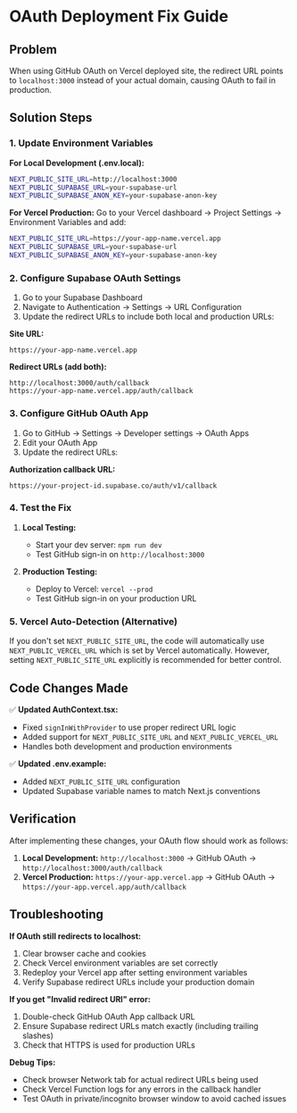 # OAuth Deployment Fix Guide

## Problem
When using GitHub OAuth on Vercel deployed site, the redirect URL points to `localhost:3000` instead of your actual domain, causing OAuth to fail in production.

## Solution Steps

### 1. Update Environment Variables

**For Local Development (.env.local):**
```bash
NEXT_PUBLIC_SITE_URL=http://localhost:3000
NEXT_PUBLIC_SUPABASE_URL=your-supabase-url
NEXT_PUBLIC_SUPABASE_ANON_KEY=your-supabase-anon-key
```

**For Vercel Production:**
Go to your Vercel dashboard → Project Settings → Environment Variables and add:
```bash
NEXT_PUBLIC_SITE_URL=https://your-app-name.vercel.app
NEXT_PUBLIC_SUPABASE_URL=your-supabase-url
NEXT_PUBLIC_SUPABASE_ANON_KEY=your-supabase-anon-key
```

### 2. Configure Supabase OAuth Settings

1. Go to your Supabase Dashboard
2. Navigate to Authentication → Settings → URL Configuration
3. Update the redirect URLs to include both local and production URLs:

**Site URL:**
```
https://your-app-name.vercel.app
```

**Redirect URLs (add both):**
```
http://localhost:3000/auth/callback
https://your-app-name.vercel.app/auth/callback
```

### 3. Configure GitHub OAuth App

1. Go to GitHub → Settings → Developer settings → OAuth Apps
2. Edit your OAuth App
3. Update the redirect URLs:

**Authorization callback URL:**
```
https://your-project-id.supabase.co/auth/v1/callback
```

### 4. Test the Fix

1. **Local Testing:**
   - Start your dev server: `npm run dev`
   - Test GitHub sign-in on `http://localhost:3000`

2. **Production Testing:**
   - Deploy to Vercel: `vercel --prod`
   - Test GitHub sign-in on your production URL

### 5. Vercel Auto-Detection (Alternative)

If you don't set `NEXT_PUBLIC_SITE_URL`, the code will automatically use `NEXT_PUBLIC_VERCEL_URL` which is set by Vercel automatically. However, setting `NEXT_PUBLIC_SITE_URL` explicitly is recommended for better control.

## Code Changes Made

✅ **Updated AuthContext.tsx:**
- Fixed `signInWithProvider` to use proper redirect URL logic
- Added support for `NEXT_PUBLIC_SITE_URL` and `NEXT_PUBLIC_VERCEL_URL`
- Handles both development and production environments

✅ **Updated .env.example:**
- Added `NEXT_PUBLIC_SITE_URL` configuration
- Updated Supabase variable names to match Next.js conventions

## Verification

After implementing these changes, your OAuth flow should work as follows:

1. **Local Development:** `http://localhost:3000` → GitHub OAuth → `http://localhost:3000/auth/callback`
2. **Vercel Production:** `https://your-app.vercel.app` → GitHub OAuth → `https://your-app.vercel.app/auth/callback`

## Troubleshooting

**If OAuth still redirects to localhost:**
1. Clear browser cache and cookies
2. Check Vercel environment variables are set correctly
3. Redeploy your Vercel app after setting environment variables
4. Verify Supabase redirect URLs include your production domain

**If you get "Invalid redirect URI" error:**
1. Double-check GitHub OAuth App callback URL
2. Ensure Supabase redirect URLs match exactly (including trailing slashes)
3. Check that HTTPS is used for production URLs

**Debug Tips:**
- Check browser Network tab for actual redirect URLs being used
- Check Vercel Function logs for any errors in the callback handler
- Test OAuth in private/incognito browser window to avoid cached issues